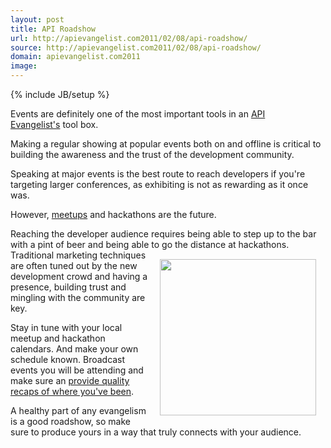 ```yaml
---
layout: post
title: API Roadshow
url: http://apievangelist.com2011/02/08/api-roadshow/
source: http://apievangelist.com2011/02/08/api-roadshow/
domain: apievangelist.com2011
image: 
---
```

{% include JB/setup %}
<a href="http://www.meetup.com" target="_blank"><img style="padding: 15px;" src="http://kinlane-productions.s3.amazonaws.com/meetup.png" alt="" align="right" /></a>Events are definitely one of the most important tools in an <a href="http://www.apievangelist.com" target="_blank">API Evangelist's</a> tool box.<p></p>
Making a regular showing at popular events both on and offline is critical to building the awareness and the trust of the development community.<p></p>
Speaking at major events is the best route to reach developers if you're targeting larger conferences, as exhibiting is not as rewarding as it once was.<p></p>
However, <a href="http://www.meetup.com" target="_blank">meetups</a> and hackathons are the future.<p></p>
Reaching the developer audience requires being able to step up to the bar with a pint of beer and being able to go the distance at hackathons.
<a href="http://razor.occams.info/blog/2009/12/14/gah09/" target="_blank"><img style="padding: 15px;" src="http://kinlane-productions.s3.amazonaws.com/hackathon.png" alt="" width="250" align="right" /></a>
Traditional marketing techniques are often tuned out by the new development crowd and having a presence, building trust and mingling with the community are key.<p></p>
Stay in tune with your local meetup and hackathon calendars.  And make your own schedule known.  Broadcast events you will be attending and make sure an <a href="http://blog.twilio.com/2011/02/twilio-on-the-road-in-january-pennapps-and-philly-startup-weekend.html" target="_blank">provide quality recaps of where you've been</a>.<p></p>
A healthy part of any evangelism is a good roadshow, so make sure to produce yours in a way that truly connects with your audience.

